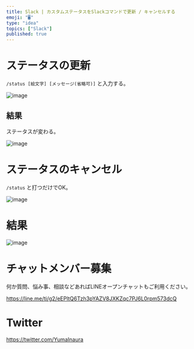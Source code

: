 ```yaml
---
title: Slack | カスタムステータスをSlackコマンドで更新 / キャンセルする
emoji: "🖥"
type: "idea"
topics: ["Slack"]
published: true
---
```


# ステータスの更新

`/status [絵文字] [メッセージ(省略可)]` と入力する。

![image](https://qiita-image-store.s3.amazonaws.com/0/89618/bdb05460-848a-2243-f906-0da5c8fbf2f4.png)

## 結果

ステータスが変わる。

![image](https://qiita-image-store.s3.amazonaws.com/0/89618/d1a9d80a-414e-3e34-1dd5-18fca50e8472.png)

# ステータスのキャンセル

`/status` と打つだけでOK。

![image](https://qiita-image-store.s3.amazonaws.com/0/89618/16348bf7-6594-c19a-06fe-e410cc9c19e6.png)

# 結果

![image](https://qiita-image-store.s3.amazonaws.com/0/89618/267411b5-3101-d697-a09a-ae26b04defec.png)








<!-- Update From Qiita API -->

# チャットメンバー募集


何か質問、悩み事、相談などあればLINEオープンチャットもご利用ください。

https://line.me/ti/g2/eEPltQ6Tzh3pYAZV8JXKZqc7PJ6L0rpm573dcQ





# Twitter


https://twitter.com/YumaInaura


<!-- Update From Qiita API -->


